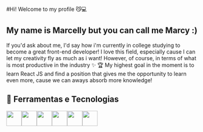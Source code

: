 #Hi! Welcome to my profile 😼💻
## My name is Marcelly but you can call me Marcy :)

If you'd ask about me, I'd say how i'm currently in college studying to become a great front-end developer! I love this field, especially cause I can let my creativity fly as much as i want! However, of course, in terms of what is most productive in the industry ✨
🏆 My highest goal in the moment is to learn React JS and find a position that gives me the opportunity to learn even more, cause we can aways absorb more knowledge!

## 🔬 Ferramentas e Tecnologias
<img loading="lazy" src="https://cdn.jsdelivr.net/gh/devicons/devicon@latest/icons/javascript/javascript-original.svg" width="40" height="40"/><img loading="lazy" src="https://cdn.jsdelivr.net/gh/devicons/devicon@latest/icons/css3/css3-original.svg" width="40" height="40"/><img loading="lazy" src="https://cdn.jsdelivr.net/gh/devicons/devicon@latest/icons/react/react-original-wordmark.svg" width="40" height="40"/><img loading="lazy" src="https://cdn.jsdelivr.net/gh/devicons/devicon@latest/icons/redux/redux-original.svg" width="40" height="40"/><img loading="lazy" src="https://cdn.jsdelivr.net/gh/devicons/devicon@latest/icons/nodejs/nodejs-original-wordmark.svg" width="40" height="40"/><img loading="lazy" src="https://cdn.jsdelivr.net/gh/devicons/devicon@latest/icons/yarn/yarn-original.svg" width="40" height="40"/>
          
          
